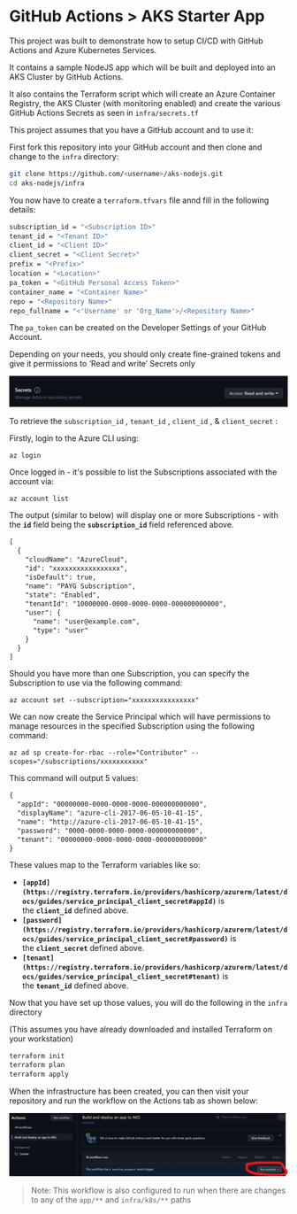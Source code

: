 # GitHub Actions > AKS Starter App

This project was built to demonstrate how to setup CI/CD with GitHub Actions and Azure Kubernetes Services. 

It contains a sample NodeJS app which will be built and deployed into an AKS Cluster by GitHub Actions. 

It also contains the Terraform script which will create an Azure Container Registry, the AKS Cluster (with monitoring enabled) and create the various GitHub Actions Secrets as seen in `infra/secrets.tf`

This project assumes that you have a GitHub account and to use it:

First fork this repository into your GitHub account and then clone and change to the `infra` directory:

```bash
git clone https://github.com/<username>/aks-nodejs.git
cd aks-nodejs/infra
```

You now have to create a `terraform.tfvars` file annd fill in the following details: 

```bash
subscription_id = "<Subscription ID>"
tenant_id = "<Tenant ID>"
client_id = "<Client ID>"
client_secret = "<Client Secret>"
prefix = "<Prefix>"
location = "<Location>"
pa_token = "<GitHub Personal Access Token>"
container_name = "<Container Name>"
repo = "<Repository Name>"
repo_fullname = "<'Username' or 'Org_Name'>/<Repository Name>"
```

The `pa_token` can be created on the Developer Settings of your GitHub Account. 

Depending on your needs, you should only create fine-grained tokens and give it permissions to ‘Read and write’ Secrets only

![Untitled](images/Untitled.png)

To retrieve the `subscription_id` , `tenant_id` , `client_id` , & `client_secret` :

Firstly, login to the Azure CLI using:

```
az login
```

Once logged in - it's possible to list the Subscriptions associated with the account via:

```
az account list
```

The output (similar to below) will display one or more Subscriptions - with the **`id`** field being the **`subscription_id`** field referenced above.

```
[
  {
    "cloudName": "AzureCloud",
    "id": "xxxxxxxxxxxxxxxxx",
    "isDefault": true,
    "name": "PAYG Subscription",
    "state": "Enabled",
    "tenantId": "10000000-0000-0000-0000-000000000000",
    "user": {
      "name": "user@example.com",
      "type": "user"
    }
  }
]
```

Should you have more than one Subscription, you can specify the Subscription to use via the following command:

```
az account set --subscription="xxxxxxxxxxxxxxxx"
```

We can now create the Service Principal which will have permissions to manage resources in the specified Subscription using the following command:

```
az ad sp create-for-rbac --role="Contributor" --scopes="/subscriptions/xxxxxxxxxxx"
```

This command will output 5 values:

```
{
  "appId": "00000000-0000-0000-0000-000000000000",
  "displayName": "azure-cli-2017-06-05-10-41-15",
  "name": "http://azure-cli-2017-06-05-10-41-15",
  "password": "0000-0000-0000-0000-000000000000",
  "tenant": "00000000-0000-0000-0000-000000000000"
}
```

These values map to the Terraform variables like so:

- **`[appId](https://registry.terraform.io/providers/hashicorp/azurerm/latest/docs/guides/service_principal_client_secret#appId)`** is the **`client_id`** defined above.
- **`[password](https://registry.terraform.io/providers/hashicorp/azurerm/latest/docs/guides/service_principal_client_secret#password)`** is the **`client_secret`** defined above.
- **`[tenant](https://registry.terraform.io/providers/hashicorp/azurerm/latest/docs/guides/service_principal_client_secret#tenant)`** is the **`tenant_id`** defined above.

Now that you have set up those values, you will do the following in the `infra` directory

(This assumes you have already downloaded and installed Terraform on your workstation)

```bash
terraform init
terraform plan
terraform apply
```

When the infrastructure has been created, you can then visit your repository and run the workflow on the Actions tab as shown below:

![Untitled](images/Untitled%201.png)

> Note: This workflow is also configured to run when there are changes to any of the `app/**` and `infra/k8s/**` paths
>

